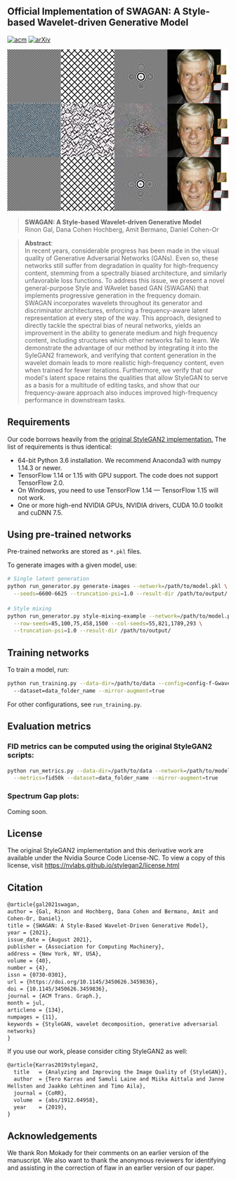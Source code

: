 ## Official Implementation of SWAGAN: A Style-based Wavelet-driven Generative Model

[![acm](https://img.shields.io/badge/ACM-Paper-red.svg)](https://dl.acm.org/doi/10.1145/3450626.3459836)
[![arXiv](https://img.shields.io/badge/arXiv-2102.06108-b31b1b.svg)](https://arxiv.org/abs/2102.06108)


![Teaser image](./docs/teaser.jpg)

> **SWAGAN: A Style-based Wavelet-driven Generative Model**<br>
> Rinon Gal, Dana Cohen Hochberg, Amit Bermano, Daniel Cohen-Or <br>

>**Abstract**: <br>
> In recent years, considerable progress has been made in the visual quality of Generative Adversarial Networks (GANs). Even so, these networks still suffer from degradation in quality for high-frequency content, stemming from a spectrally biased architecture, and similarly unfavorable loss functions. To address this issue, we present a novel general-purpose Style and WAvelet based GAN (SWAGAN) that implements progressive generation in the frequency domain. SWAGAN incorporates wavelets throughout its generator and discriminator architectures, enforcing a frequency-aware latent representation at every step of the way. This approach, designed to directly tackle the spectral bias of neural networks, yields an improvement in the ability to generate medium and high frequency content, including structures which other networks fail to learn. We demonstrate the advantage of our method by integrating it into the SyleGAN2 framework, and verifying that content generation in the wavelet domain leads to more realistic high-frequency content, even when trained for fewer iterations. Furthermore, we verify that our model's latent space retains the qualities that allow StyleGAN to serve as a basis for a multitude of editing tasks, and show that our frequency-aware approach also induces improved high-frequency performance in downstream tasks.

## Requirements

Our code borrows heavily from the [original StyleGAN2 implementation.](https://github.com/NVlabs/stylegan2) The list of requirements is thus identical:

* 64-bit Python 3.6 installation. We recommend Anaconda3 with numpy 1.14.3 or newer.
* TensorFlow 1.14 or 1.15 with GPU support. The code does not support TensorFlow 2.0.
* On Windows, you need to use TensorFlow 1.14 &mdash; TensorFlow 1.15 will not work.
* One or more high-end NVIDIA GPUs, NVIDIA drivers, CUDA 10.0 toolkit and cuDNN 7.5.

## Using pre-trained networks

Pre-trained networks are stored as `*.pkl` files.

To generate images with a given model, use:

```.bash
# Single latent generation
python run_generator.py generate-images --network=/path/to/model.pkl \
  --seeds=6600-6625 --truncation-psi=1.0 --result-dir /path/to/output/

# Style mixing
python run_generator.py style-mixing-example --network=/path/to/model.pkl \
  --row-seeds=85,100,75,458,1500 --col-seeds=55,821,1789,293 \
  --truncation-psi=1.0 --result-dir /path/to/output/
```

## Training networks

To train a model, run:

```.bash
python run_training.py --data-dir=/path/to/data --config=config-f-Gwavelets-Dwavelets \ 
  --dataset=data_folder_name --mirror-augment=true
```

For other configurations, see `run_training.py`.

## Evaluation metrics

### FID metrics can be computed using the original StyleGAN2 scripts:

```.bash
python run_metrics.py --data-dir=/path/to/data --network=/path/to/model.pkl \
  --metrics=fid50k --dataset=data_folder_name --mirror-augment=true
```

### Spectrum Gap plots:

Coming soon.

## License

The original StyleGAN2 implementation and this derivative work are available under the Nvidia Source Code License-NC. To view a copy of this license, visit https://nvlabs.github.io/stylegan2/license.html

## Citation

```
@article{gal2021swagan,
author = {Gal, Rinon and Hochberg, Dana Cohen and Bermano, Amit and Cohen-Or, Daniel},
title = {SWAGAN: A Style-Based Wavelet-Driven Generative Model},
year = {2021},
issue_date = {August 2021},
publisher = {Association for Computing Machinery},
address = {New York, NY, USA},
volume = {40},
number = {4},
issn = {0730-0301},
url = {https://doi.org/10.1145/3450626.3459836},
doi = {10.1145/3450626.3459836},
journal = {ACM Trans. Graph.},
month = jul,
articleno = {134},
numpages = {11},
keywords = {StyleGAN, wavelet decomposition, generative adversarial networks}
}
```

If you use our work, please consider citing StyleGAN2 as well:

```
@article{Karras2019stylegan2,
  title   = {Analyzing and Improving the Image Quality of {StyleGAN}},
  author  = {Tero Karras and Samuli Laine and Miika Aittala and Janne Hellsten and Jaakko Lehtinen and Timo Aila},
  journal = {CoRR},
  volume  = {abs/1912.04958},
  year    = {2019},
}
```

## Acknowledgements

We thank Ron Mokady for their comments on an earlier version of the manuscript.
We also want to thank the anonymous reviewers for identifying and assisting in the correction of flaw in an earlier version of our paper.
